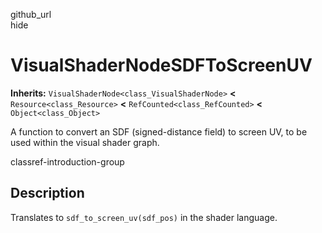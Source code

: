 github\_url  
hide

# VisualShaderNodeSDFToScreenUV

**Inherits:** `VisualShaderNode<class_VisualShaderNode>` **&lt;**
`Resource<class_Resource>` **&lt;** `RefCounted<class_RefCounted>`
**&lt;** `Object<class_Object>`

A function to convert an SDF (signed-distance field) to screen UV, to be
used within the visual shader graph.

classref-introduction-group

## Description

Translates to `sdf_to_screen_uv(sdf_pos)` in the shader language.
